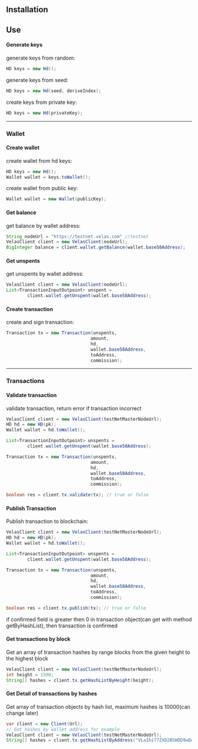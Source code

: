 ## Installation
## Use
#### Generate keys
generate keys from random: 
```java
HD keys = new Hd();
```
generate keys from seed: 
```java
HD keys = new Hd(seed, deriveIndex);
```
create keys from private key: 
```java
HD keys = new Hd(privateKey);
```

____

### Wallet

#### Create wallet
сreate wallet from hd keys:
```java
HD keys = new Hd();
Wallet wallet = keys.toWallet();
```
сreate wallet from public key:
```java
Wallet wallet = new Wallet(publicKey);
```
#### Get balance
get balance by wallet address:
```java
String nodeUrl = "https://testnet.velas.com" //testnet
VelasClient client = new VelasClient(nodeUrl);
BigInteger balance = client.wallet.getBalance(wallet.base58Address); 
```
#### Get unspents
get unspents by wallet address:
```java
VelasClient client = new VelasClient(nodeUrl);
List<TransactionInputOutpoint> unspent = 
        client.wallet.getUnspent(wallet.base58Address);
```
#### Create transaction
create and sign transaction:
```java
Transaction tx = new Transaction(unspents,
                                amount,
                                hd,
                                wallet.base58Address,
                                toAddress,
                                commission);
```

____

### Transactions

#### Validate transaction
validate transaction, return error if transaction incorrect
```java
VelasClient client = new VelasClient(testNetMasterNodeUrl);
HD hd = new HD(pk);
Wallet wallet = hd.toWallet();

List<TransactionInputOutpoint> unspents = 
        client.wallet.getUnspent(wallet.base58Address);

Transaction tx = new Transaction(unspents,
                                amount,
                                hd,
                                wallet.base58Address,
                                toAddress,
                                commission);

boolean res = client.tx.validate(tx); // true or false
```
#### Publish Transaction
Publish transaction to blockchain:
```java
VelasClient client = new VelasClient(testNetMasterNodeUrl);
HD hd = new HD(pk);
Wallet wallet = hd.toWallet();

List<TransactionInputOutpoint> unspents = 
        client.wallet.getUnspent(wallet.base58Address);

Transaction tx = new Transaction(unspents,
                                amount,
                                hd,
                                wallet.base58Address,
                                toAddress,
                                commission);

boolean res = client.tx.publish(tx); // true or false
```
if confirmed field is greater then 0 in transaction object(can get with method getByHashList), then transaction is confirmed 

#### Get transactions by block
Get an array of transaction hashes by range blocks from the given height to the highest block
```java
VelasClient client = new VelasClient(testNetMasterNodeUrl);
int height = 1500;
String[] hashes = client.tx.getHashListByHeight(height);
```

#### Get Detail of transactions by hashes
Get array of transaction objects by hash list, maximum hashes is 10000(can change later)
```java
var client = new Client(Url);
// Get hashes by wallet address for example
VelasClient client = new VelasClient(testNetMasterNodeUrl);
String[] hashes = client.tx.getHashListByAddress("VLa1hi77ZXD2BSWDD9wQe8vAhejXyS7vBM4");
```